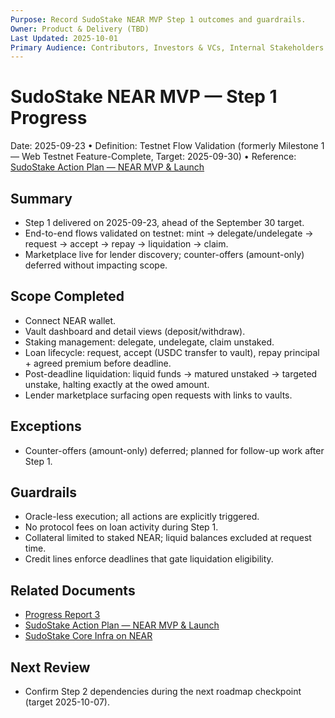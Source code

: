```yaml
---
Purpose: Record SudoStake NEAR MVP Step 1 outcomes and guardrails.
Owner: Product & Delivery (TBD)
Last Updated: 2025-10-01
Primary Audience: Contributors, Investors & VCs, Internal Stakeholders
---
```


# SudoStake NEAR MVP — Step 1 Progress

Date: 2025-09-23  •  Definition: Testnet Flow Validation (formerly Milestone 1 — Web Testnet Feature-Complete, Target: 2025-09-30)  •  Reference: [SudoStake Action Plan — NEAR MVP & Launch](./sudostake-action-plan-near-mvp.md)

## Summary
- Step 1 delivered on 2025-09-23, ahead of the September 30 target.
- End-to-end flows validated on testnet: mint → delegate/undelegate → request → accept → repay → liquidation → claim.
- Marketplace live for lender discovery; counter-offers (amount-only) deferred without impacting scope.

## Scope Completed
- Connect NEAR wallet.
- Vault dashboard and detail views (deposit/withdraw).
- Staking management: delegate, undelegate, claim unstaked.
- Loan lifecycle: request, accept (USDC transfer to vault), repay principal + agreed premium before deadline.
- Post-deadline liquidation: liquid funds → matured unstaked → targeted unstake, halting exactly at the owed amount.
- Lender marketplace surfacing open requests with links to vaults.

## Exceptions
- Counter-offers (amount-only) deferred; planned for follow-up work after Step 1.

## Guardrails
- Oracle-less execution; all actions are explicitly triggered.
- No protocol fees on loan activity during Step 1.
- Collateral limited to staked NEAR; liquid balances excluded at request time.
- Credit lines enforce deadlines that gate liquidation eligibility.

## Related Documents
- [Progress Report 3](./progress-report-3.md)
- [SudoStake Action Plan — NEAR MVP & Launch](./sudostake-action-plan-near-mvp.md)
- [SudoStake Core Infra on NEAR](../systems/sudostake-core-infra-on-near.md)

## Next Review
- Confirm Step 2 dependencies during the next roadmap checkpoint (target 2025-10-07).
